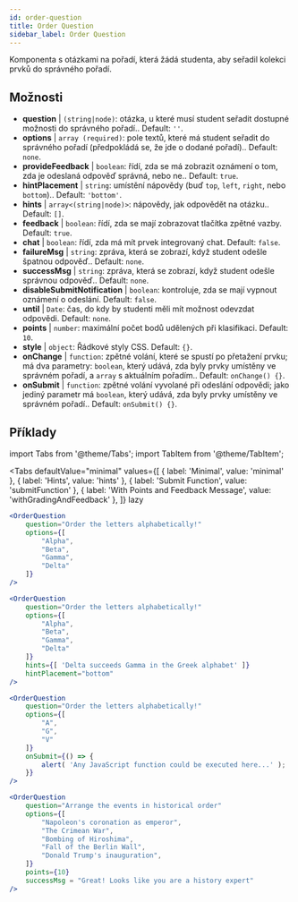 ```yaml
---
id: order-question
title: Order Question
sidebar_label: Order Question
---
```


Komponenta s otázkami na pořadí, která žádá studenta, aby seřadil kolekci prvků do správného pořadí.

## Možnosti

* __question__ | `(string|node)`: otázka, u které musí student seřadit dostupné možnosti do správného pořadí.. Default: `''`.
* __options__ | `array (required)`: pole textů, které má student seřadit do správného pořadí (předpokládá se, že jde o dodané pořadí).. Default: `none`.
* __provideFeedback__ | `boolean`: řídí, zda se má zobrazit oznámení o tom, zda je odeslaná odpověď správná, nebo ne.. Default: `true`.
* __hintPlacement__ | `string`: umístění nápovědy (buď `top`, `left`, `right`, nebo `bottom`).. Default: `'bottom'`.
* __hints__ | `array<(string|node)>`: nápovědy, jak odpovědět na otázku.. Default: `[]`.
* __feedback__ | `boolean`: řídí, zda se mají zobrazovat tlačítka zpětné vazby. Default: `true`.
* __chat__ | `boolean`: řídí, zda má mít prvek integrovaný chat. Default: `false`.
* __failureMsg__ | `string`: zpráva, která se zobrazí, když student odešle špatnou odpověď.. Default: `none`.
* __successMsg__ | `string`: zpráva, která se zobrazí, když student odešle správnou odpověď.. Default: `none`.
* __disableSubmitNotification__ | `boolean`: kontroluje, zda se mají vypnout oznámení o odeslání. Default: `false`.
* __until__ | `Date`: čas, do kdy by studenti měli mít možnost odevzdat odpovědi. Default: `none`.
* __points__ | `number`: maximální počet bodů udělených při klasifikaci. Default: `10`.
* __style__ | `object`: Řádkové styly CSS. Default: `{}`.
* __onChange__ | `function`: zpětné volání, které se spustí po přetažení prvku; má dva parametry: `boolean`, který udává, zda byly prvky umístěny ve správném pořadí, a `array` s aktuálním pořadím.. Default: `onChange() {}`.
* __onSubmit__ | `function`: zpětné volání vyvolané při odeslání odpovědi; jako jediný parametr má `boolean`, který udává, zda byly prvky umístěny ve správném pořadí.. Default: `onSubmit() {}`.


## Příklady

import Tabs from '@theme/Tabs';
import TabItem from '@theme/TabItem';

<Tabs
    defaultValue="minimal"
    values={[
        { label: 'Minimal', value: 'minimal' },
        { label: 'Hints', value: 'hints' },
        { label: 'Submit Function', value: 'submitFunction' },
        { label: 'With Points and Feedback Message', value: 'withGradingAndFeedback' },
    ]}
    lazy
>

<TabItem value="minimal">

```jsx live
<OrderQuestion
    question="Order the letters alphabetically!"
    options={[
        "Alpha",
        "Beta",
        "Gamma",
        "Delta"
    ]}
/>
```
</TabItem>

<TabItem value="hints">

```jsx live
<OrderQuestion
    question="Order the letters alphabetically!"
    options={[
        "Alpha",
        "Beta",
        "Gamma",
        "Delta"
    ]}
    hints={[ 'Delta succeeds Gamma in the Greek alphabet' ]}
    hintPlacement="bottom"
/>
```
</TabItem>

<TabItem value="submitFunction">

```jsx live
<OrderQuestion
    question="Order the letters alphabetically!"
    options={[
        "A",
        "G",
        "V"
    ]}
    onSubmit={() => {
        alert( 'Any JavaScript function could be executed here...' );
    }}
/>
```
</TabItem>

<TabItem value="withGradingAndFeedback">

```jsx live
<OrderQuestion
    question="Arrange the events in historical order"
    options={[
        "Napoleon's coronation as emperor",
        "The Crimean War",
        "Bombing of Hiroshima",
        "Fall of the Berlin Wall",
        "Donald Trump's inauguration",
    ]}
    points={10}
    successMsg = "Great! Looks like you are a history expert"
/>
```
</TabItem>

</Tabs>
